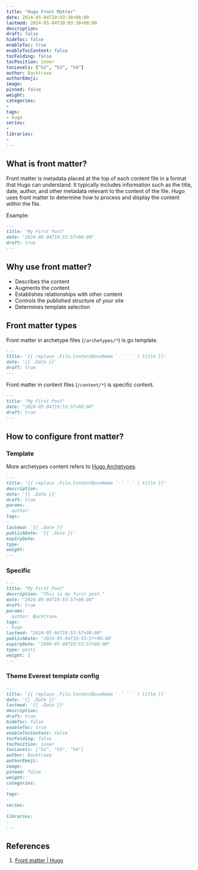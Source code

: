 ```yaml
---
title: "Hugo Front Matter"
date: 2024-05-04T20:03:38+08:00
lastmod: 2024-05-04T20:03:38+08:00
description:
draft: false
hideToc: false
enableToc: true
enableTocContent: false
tocFolding: false
tocPosition: inner
tocLevels: ["h2", "h3", "h4"]
author: Backtraxe
authorEmoji:
image:
pinned: false
weight:
categories:
-
tags:
- hugo
series:
-
libraries:
-
---
```


## What is front matter?

Front matter is metadata placed at the top of each content file in a format that Hugo can understand. It typically includes information such as the title, date, author, and other metadata relevant to the content of the file. Hugo uses front matter to determine how to process and display the content within the file.

Example:

```markdown
---
title: "My First Post"
date: "2024-05-04T19:53:57+08:00"
draft: true
---
```

## Why use front matter?

- Describes the content
- Augments the content
- Establishes relationships with other content
- Controls the published structure of your site
- Determines template selection

## Front matter types

Front matter in archetype files (`/archetypes/*`) is go template.

```markdown
---
title: '{{ replace .File.ContentBaseName `-` ` ` | title }}'
date: '{{ .Date }}'
draft: true
---
```

Front matter in content files (`/content/*`) is specific content.

```markdown
---
title: "My First Post"
date: "2024-05-04T19:53:57+08:00"
draft: true
---
```

## How to configure front matter?

### Template

More archetypes content refers to [Hugo Archetypes](hugo-archetypes.md).

```markdown
---
title: '{{ replace .File.ContentBaseName `-` ` ` | title }}'
description:
date: '{{ .Date }}'
draft: true
params:
  author:
tags:
-
lastmod: '{{ .Date }}'
publishDate: '{{ .Date }}'
expiryDate:
type:
weight:
---
```

### Specific

```markdown
---
title: "My First Post"
description: "This is my first post."
date: "2024-05-04T19:53:57+08:00"
draft: true
params:
  author: Backtraxe
tags:
- hugo
lastmod: "2024-05-04T19:53:57+08:00"
publishDate: "2024-05-04T19:53:57+08:00"
expiryDate: "2099-05-04T19:53:57+08:00"
type: posts
weight: 1
---
```

### Theme Everest template config

```markdown
---
title: '{{ replace .File.ContentBaseName `-` ` ` | title }}'
date: '{{ .Date }}'
lastmod: '{{ .Date }}'
description:
draft: true
hideToc: false
enableToc: true
enableTocContent: false
tocFolding: false
tocPosition: inner
tocLevels: ["h2", "h3", "h4"]
author: Backtraxe
authorEmoji:
image:
pinned: false
weight:
categories:
-
tags:
-
series:
-
libraries:
-
---
```

## References

1. [Front matter | Hugo](https://gohugo.io/content-management/front-matter/)

